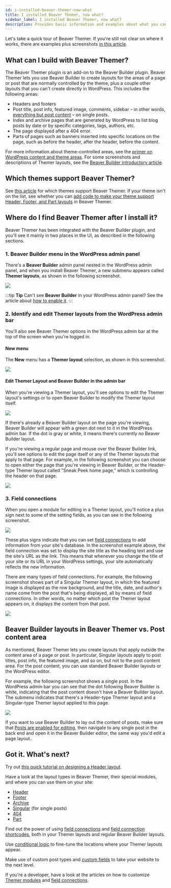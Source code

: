 ```yaml
---
id: i-installed-beaver-themer-now-what
title: I installed Beaver Themer, now what?
sidebar_label: I installed Beaver Themer, now what?
description: Provides basic information and examples about what you can do with Beaver Themer after it's installed.
---
```


Let's take a quick tour of Beaver Themer. If you're still not clear on where it works, there are examples plus screenshots [in this article](/beaver-themer/getting-started/what-can-i-do-with-beaver-themer.md).

## What can I build with Beaver Themer?

The Beaver Themer plugin is an add-on to the Beaver Builder plugin. Beaver Themer lets you use Beaver Builder to create layouts for the areas of a page or post that are normally controlled by the theme, plus a couple other layouts that you can't create directly in WordPress. This includes the following areas:

  * Headers and footers
  * Post title, post info, featured image, comments, sidebar – in other words, [everything but post content](#beaver-builder-layouts-in-beaver-themer-vs-post-content-area) – on single posts.
  * Index and archive pages that are generated by WordPress to list blog posts by date or by specific categories, tags, authors, etc.
  * The page displayed after a 404 error.
  * Parts of pages such as banners inserted into specific locations on the page, such as before the header, after the header, before the content.

For more information about theme-controlled areas, see the [primer on WordPress content and theme areas](/beaver-themer/getting-started/primer-on-wordpress-content-and-theme-areas-themer). For some screenshots and descriptions of Themer layouts, see the [Beaver Builder introductory article](/beaver-themer/getting-started/what-can-i-do-with-beaver-themer.md).

## Which themes support Beaver Themer?

See [this article](/beaver-themer/management-compatibility/beaver-themer-supported-themes.md) for which themes support Beaver Themer. If your theme isn't on the list, see whether you can [add code to make your theme support Header, Footer, and Part layouts](/beaver-themer/developer/add-header-footer-and-parts-support-to-your-theme-themer.md) in Beaver Themer.

## Where do I find Beaver Themer after I install it?

Beaver Themer has been integrated with the Beaver Builder plugin, and you'll see it mainly in two places in the UI, as described in the following sections.

### 1. Beaver Builder menu in the WordPress admin panel

There's a **Beaver Builder** admin panel nested in the WordPress admin panel, and when you install Beaver Themer, a new submenu appears called **Themer layouts**, as shown in the following screenshot.

![](/img/i-installed-beaver-themer-now-what-84e9b397.png)

:::tip **Tip**
Can't see **Beaver Builder** in your WordPress admin panel? See the article about [how to enable it](/beaver-builder/troubleshooting/miscellaneous/cant-find-the-beaver-builder-menu-in-the-admin-panel.md).
:::

### 2. Identify and edit Themer layouts from the WordPress admin bar

You'll also see Beaver Themer options in the WordPress admin bar at the top of the screen when you're logged in.

#### New menu

The **New** menu has a **Themer layout** selection, as shown in this screenshot.

![](/img/i-installed-beaver-themer-now-what-11c637e0.png)

#### Edit Themer Layout and Beaver Builder in the admin bar

When you're viewing a Themer layout, you'll see options to edit the Themer layout's settings or to open Beaver Builder to modify the Themer layout itself.

![](/img/i-installed-beaver-themer-now-what-c0fc0dc1.png)

If there's already a Beaver Builder layout on the page you're viewing, Beaver Builder will appear with a green dot next to it in the WordPress admin bar. If the dot is gray or white, it means there's currently no Beaver Builder layout.

If you're viewing a regular page and mouse over the Beaver Builder link, you'll see options to edit the page itself or any of the Themer layouts that apply to that page. For example, in the following screenshot you can choose to open either the page that you're viewing in Beaver Builder, or the Header-type Themer layout called "Sneak Peek home page," which is controlling the header on that page.

![](/img/i-installed-beaver-themer-now-what-bf74dcc9.png)

### 3. Field connections

When you open a module for editing in a Themer layout, you'll notice a plus sign next to some of the setting fields, as you can see in the following screenshot.

![](/img/i-installed-beaver-themer-now-what-34d69222.png)

These plus signs indicate that you can set [field connections](/beaver-themer/field-connections/field-connection-basics-themer.md) to add information from your site's database. In the screenshot example above, the field connection was set to display the site title as the heading text and use the site's URL as the link. This means that whenever you change the title of your site or its URL in your WordPress settings, your site automatically reflects the new information.

There are many types of field connections. For example, the following screenshot shows part of a Singular Themer layout, in which the featured image is displayed as the row background, and the title, date, and author's name come  from the post that's being displayed, all by means of field connections. In other words, no matter which post the Themer layout appears on, it displays the content from that post.

![](/img/i-installed-beaver-themer-now-what-f3cdb7e1.jpg)

## Beaver Builder layouts in Beaver Themer vs. Post content area

As mentioned, Beaver Themer lets you create layouts that apply outside the content area of a page or post. In particular, Singular layouts apply to post titles, post info, the featured image, and so on, but not to the post content area. For the post content, you can use standard Beaver Builder layouts or the WordPress editor. 

For example, the following screenshot shows a single post. In the WordPress admin bar you can see that the dot following Beaver Builder is white, indicating that the post content doesn't have a Beaver Builder layout. The submenu  indicates that there's a Header-type Themer layout and a Singular-type Themer layout applied to this page. 

![](/img/i-installed-beaver-themer-now-what-4073ffa6.jpg)

If you want to use Beaver Builder to lay out the content of posts, make sure that [Posts are enabled for editing](/beaver-builder/management-migration/settings-overview.md/#post-types-tab), then navigate to any single post in the back end and open it in the Beaver Builder editor, the same way you'd edit a page layout.. 

## Got it. What's next?

Try out [this quick tutorial on designing a Header layout](/beaver-themer/layout-types-modules/header-layout-type/tutorial-create-a-header-layout-themer.md).

Have a look at the layout types in Beaver Themer, their special modules, and where you can use them on your site:

* [Header](/beaver-themer/layout-types-modules/header-layout-type/themer-header-layout-type.md)
* [Footer](/beaver-themer/layout-types-modules/footer-layout-type/themer-footer-layout-type.md)
* [Archive](/beaver-themer/layout-types-modules/archive-layout-type/themer-archive-layout-type.md)
* [Singular](/beaver-themer/layout-types-modules/singular-layout-type/themer-singular-layout-type.md) (for single posts)
* [404](/beaver-themer/layout-types-modules/404-layout-type/themer-404-layout-type.md)
* [Part](/beaver-themer/layout-types-modules/part-layout-type/themer-part-layout-type.md)

Find out the power of using [field connections](/beaver-themer/field-connections/field-connection-basics-themer.md) and [field connection shortcodes](/beaver-themer/field-connections/field-connection-shortcodes-overview-themer.md), both in your Themer layouts and regular Beaver Builder layouts.

Use [conditional logic](/beaver-themer/conditional-logic/beaver-themer-conditional-logic.md) to fine-tune the locations where your Themer layouts appear.

Make use of custom post types and [custom fields](/beaver-themer/field-connections/connect-custom-fields-wordpress-toolset-pods-acf-themer.md) to take your website to the next level.

If you're a developer, have a look at the articles on how to customize [Themer modules](/beaver-themer/developer/customize-themer-modules.md) and [field connections](/beaver-themer/developer/customize-field-connections-themer.md).
